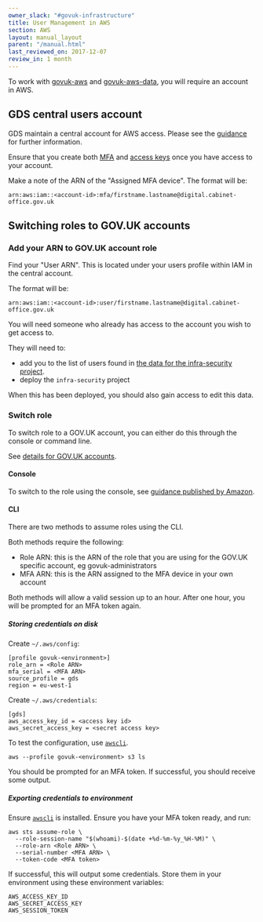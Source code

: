 ```yaml
---
owner_slack: "#govuk-infrastructure"
title: User Management in AWS
section: AWS
layout: manual_layout
parent: "/manual.html"
last_reviewed_on: 2017-12-07
review_in: 1 month
---
```


To work with [govuk-aws](https://github.com/alphagov/govuk-aws) and [govuk-aws-data](https://github.com/alphagov/govuk-aws-data),
you will require an account in AWS.

## GDS central users account

GDS maintain a central account for AWS access. Please see the [guidance]() for further information.

Ensure that you create both [MFA](https://docs.aws.amazon.com/general/latest/gr/aws-sec-cred-types.html#multi-factor-authentication)
and [access keys](https://docs.aws.amazon.com/general/latest/gr/aws-sec-cred-types.html#access-keys-and-secret-access-keys) once
you have access to your account.

Make a note of the ARN of the "Assigned MFA device". The format will be:

`arn:aws:iam::<account-id>:mfa/firstname.lastname@digital.cabinet-office.gov.uk`

## Switching roles to GOV.UK accounts

### Add your ARN to GOV.UK account role

Find your "User ARN". This is located under your users profile within IAM in the central account.

The format will be:

`arn:aws:iam::<account-id>:user/firstname.lastname@digital.cabinet-office.gov.uk`

You will need someone who already has access to the account you wish to get access to.

They will need to:

 - add you to the list of users found in [the data for the infra-security project](https://github.com/alphagov/govuk-aws-data/tree/master/data/infra-security).
 - deploy the `infra-security` project

When this has been deployed, you should also gain access to edit this data.

### Switch role

To switch role to a GOV.UK account, you can either do this through the console or command line.

See [details for GOV.UK accounts]().

#### Console

To switch to the role using the console, see [guidance published by Amazon](https://docs.aws.amazon.com/IAM/latest/UserGuide/id_roles_use_switch-role-console.html).

#### CLI

There are two methods to assume roles using the CLI.

Both methods require the following:

 - Role ARN: this is the ARN of the role that you are using for the GOV.UK specific account, eg govuk-administrators
 - MFA ARN: this is the ARN assigned to the MFA device in your own account

Both methods will allow a valid session up to an hour. After one hour, you will be prompted
for an MFA token again.

##### Storing credentials on disk

Create `~/.aws/config`:

```
[profile govuk-<environment>]
role_arn = <Role ARN>
mfa_serial = <MFA ARN>
source_profile = gds
region = eu-west-1
```

Create `~/.aws/credentials`:

```
[gds]
aws_access_key_id = <access key id>
aws_secret_access_key = <secret access key>
```

To test the configuration, use [`awscli`](https://aws.amazon.com/cli/).

`aws --profile govuk-<environment> s3 ls`

You should be prompted for an MFA token. If successful, you should receive some output.

##### Exporting credentials to environment

Ensure [`awscli`](https://aws.amazon.com/cli/) is installed. Ensure you have your
MFA token ready, and run:

```
aws sts assume-role \
  --role-session-name "$(whoami)-$(date +%d-%m-%y_%H-%M)" \
  --role-arn <Role ARN> \
  --serial-number <MFA ARN> \
  --token-code <MFA token>
```

If successful, this will output some credentials. Store them in your environment using
these environment variables:

```
AWS_ACCESS_KEY_ID
AWS_SECRET_ACCESS_KEY
AWS_SESSION_TOKEN
```
